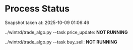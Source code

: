 # Process Status

Snapshot taken at: 2025-10-09 01:06:46

../wintrd/trade_algo.py --task price_update: **NOT RUNNING**

../wintrd/trade_algo.py --task buy_sell: **NOT RUNNING**

